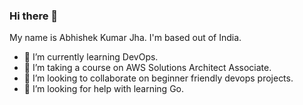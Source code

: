 ### Hi there 👋
My name is Abhishek Kumar Jha. I'm based out of India.

<!--
**jhaabhishek115/jhaabhishek115** is a ✨ _special_ ✨ repository because its `README.md` (this file) appears on your GitHub profile.

Here are some ideas to get you started:
-->
- 🔭 I’m currently learning DevOps.
- 🌱 I’m taking a course on AWS Solutions Architect Associate.
- 👯 I’m looking to collaborate on beginner friendly devops projects.
- 🤔 I’m looking for help with learning Go.
<!--- 💬 Ask me about ...
📫 How to reach me: 
😄 Pronouns: ...
⚡ Fun fact: ... -->

